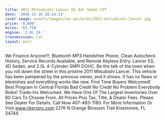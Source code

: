 ```yaml
---
title: 2011 Mitsubishi Lancer ES 4dr Sedan CVT
date: '2016-11-16 20:14:13'
cover-image: assets/images/car-pictures/2011-mitsubishi-lancer.jpg
price: '8,000'
miles: '62,750'
engine: '2.0L I4 '
transmission: Cvt
layout: post
---
```

We Finance Anyone!!!, Bluetooth MP3 Handsfree Phone, Clean Autocheck History, Service Records Available, and Remote Keyless Entry. Lancer ES, 4D Sedan, and 2.0L 4-Cylinder SMPI DOHC. Be the talk of the town when you roll down the street in this pristine 2011 Mitsubishi Lancer. This vehicle has been pampered by the previous owner, and it shows. It has no flaws or blemishes and everything works like new. First Time Buyers Welcomed! Best Program In Central Florida Bad Credit No Credit No Problem Everybody Rides! Trade-Ins Welcomed. We Have One Of The Largest Inventories Over 80 Cars To Choose From. All Prices Plus Tax, Title, & Dealer Fees. Please See Dealer For Details. Call Now 407-483-1180\. For More Information Or Visit www.rikersinc.com 2276 N Orange Blossom Trail Kissimmee, FL 34744.